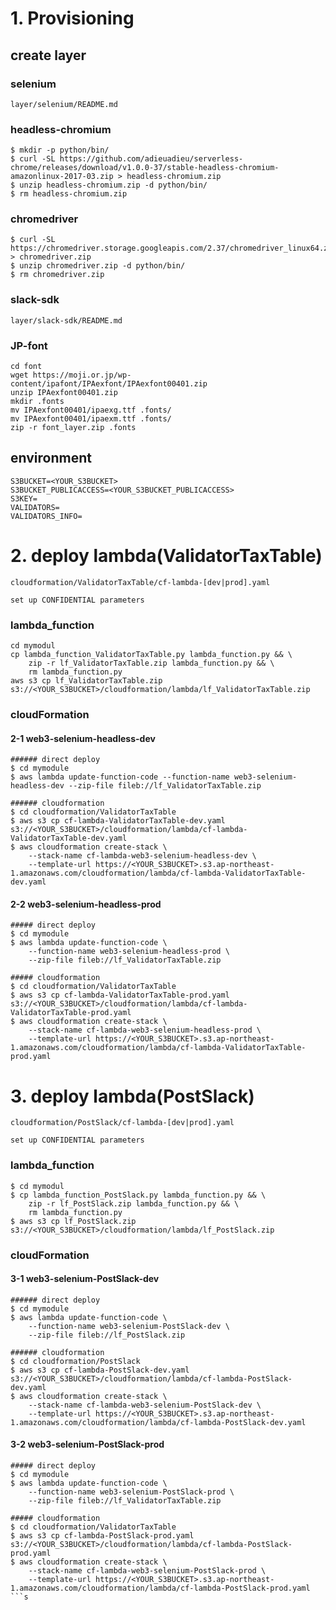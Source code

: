 # 1. Provisioning

## create layer
### selenium 

`layer/selenium/README.md`

### headless-chromium

```
$ mkdir -p python/bin/
$ curl -SL https://github.com/adieuadieu/serverless-chrome/releases/download/v1.0.0-37/stable-headless-chromium-amazonlinux-2017-03.zip > headless-chromium.zip
$ unzip headless-chromium.zip -d python/bin/
$ rm headless-chromium.zip
```

### chromedriver 

```
$ curl -SL https://chromedriver.storage.googleapis.com/2.37/chromedriver_linux64.zip > chromedriver.zip
$ unzip chromedriver.zip -d python/bin/
$ rm chromedriver.zip
```

### slack-sdk

`layer/slack-sdk/README.md`


### JP-font

```
cd font
wget https://moji.or.jp/wp-content/ipafont/IPAexfont/IPAexfont00401.zip
unzip IPAexfont00401.zip 
mkdir .fonts
mv IPAexfont00401/ipaexg.ttf .fonts/
mv IPAexfont00401/ipaexm.ttf .fonts/
zip -r font_layer.zip .fonts
```

## environment

```
S3BUCKET=<YOUR_S3BUCKET>
S3BUCKET_PUBLICACCESS=<YOUR_S3BUCKET_PUBLICACCESS>
S3KEY=
VALIDATORS=
VALIDATORS_INFO=
```


# 2. deploy lambda(ValidatorTaxTable)

`cloudformation/ValidatorTaxTable/cf-lambda-[dev|prod].yaml`

```
set up CONFIDENTIAL parameters
```


### lambda_function

```
cd mymodul
cp lambda_function_ValidatorTaxTable.py lambda_function.py && \
    zip -r lf_ValidatorTaxTable.zip lambda_function.py && \
    rm lambda_function.py
aws s3 cp lf_ValidatorTaxTable.zip s3://<YOUR_S3BUCKET>/cloudformation/lambda/lf_ValidatorTaxTable.zip
```

### cloudFormation

#### 2-1 web3-selenium-headless-dev

```
###### direct deploy
$ cd mymodule
$ aws lambda update-function-code --function-name web3-selenium-headless-dev --zip-file fileb://lf_ValidatorTaxTable.zip

###### cloudformation
$ cd cloudformation/ValidatorTaxTable
$ aws s3 cp cf-lambda-ValidatorTaxTable-dev.yaml s3://<YOUR_S3BUCKET>/cloudformation/lambda/cf-lambda-ValidatorTaxTable-dev.yaml
$ aws cloudformation create-stack \
    --stack-name cf-lambda-web3-selenium-headless-dev \
    --template-url https://<YOUR_S3BUCKET>.s3.ap-northeast-1.amazonaws.com/cloudformation/lambda/cf-lambda-ValidatorTaxTable-dev.yaml
```



#### 2-2 web3-selenium-headless-prod

```
##### direct deploy
$ cd mymodule
$ aws lambda update-function-code \
    --function-name web3-selenium-headless-prod \
    --zip-file fileb://lf_ValidatorTaxTable.zip

##### cloudformation
$ cd cloudformation/ValidatorTaxTable
$ aws s3 cp cf-lambda-ValidatorTaxTable-prod.yaml s3://<YOUR_S3BUCKET>/cloudformation/lambda/cf-lambda-ValidatorTaxTable-prod.yaml
$ aws cloudformation create-stack \
    --stack-name cf-lambda-web3-selenium-headless-prod \
    --template-url https://<YOUR_S3BUCKET>.s3.ap-northeast-1.amazonaws.com/cloudformation/lambda/cf-lambda-ValidatorTaxTable-prod.yaml
```


# 3. deploy lambda(PostSlack)

`cloudformation/PostSlack/cf-lambda-[dev|prod].yaml`

```
set up CONFIDENTIAL parameters
```


### lambda_function

```
$ cd mymodul
$ cp lambda_function_PostSlack.py lambda_function.py && \
    zip -r lf_PostSlack.zip lambda_function.py && \
    rm lambda_function.py
$ aws s3 cp lf_PostSlack.zip s3://<YOUR_S3BUCKET>/cloudformation/lambda/lf_PostSlack.zip
```

### cloudFormation

#### 3-1 web3-selenium-PostSlack-dev

```
###### direct deploy
$ cd mymodule
$ aws lambda update-function-code \
    --function-name web3-selenium-PostSlack-dev \
    --zip-file fileb://lf_PostSlack.zip

###### cloudformation
$ cd cloudformation/PostSlack
$ aws s3 cp cf-lambda-PostSlack-dev.yaml s3://<YOUR_S3BUCKET>/cloudformation/lambda/cf-lambda-PostSlack-dev.yaml
$ aws cloudformation create-stack \
    --stack-name cf-lambda-web3-selenium-PostSlack-dev \
    --template-url https://<YOUR_S3BUCKET>.s3.ap-northeast-1.amazonaws.com/cloudformation/lambda/cf-lambda-PostSlack-dev.yaml
```




#### 3-2 web3-selenium-PostSlack-prod

```
##### direct deploy
$ cd mymodule
$ aws lambda update-function-code \
    --function-name web3-selenium-PostSlack-prod \
    --zip-file fileb://lf_ValidatorTaxTable.zip

##### cloudformation
$ cd cloudformation/ValidatorTaxTable
$ aws s3 cp cf-lambda-PostSlack-prod.yaml s3://<YOUR_S3BUCKET>/cloudformation/lambda/cf-lambda-PostSlack-prod.yaml
$ aws cloudformation create-stack \
    --stack-name cf-lambda-web3-selenium-PostSlack-prod \
    --template-url https://<YOUR_S3BUCKET>.s3.ap-northeast-1.amazonaws.com/cloudformation/lambda/cf-lambda-PostSlack-prod.yaml
```s